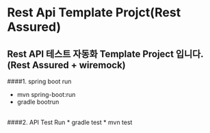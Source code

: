 # Rest Api Template Projct(Rest Assured) 
## Rest API 테스트 자동화 Template Project 입니다.(Rest Assured + wiremock)


####1. spring boot run
* mvn spring-boot:run
* gradle bootrun
<br>
####2. API Test Run
* gradle test 
* mvn test 
 

